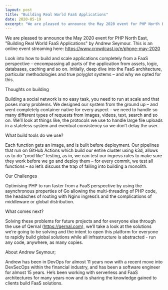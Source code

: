 ```yaml
---
layout: post
title: "Building Real World FaaS Applications"
date: 2020-05-19
excerpt: "We are pleased to announce the May 2020 event for PHP North East, \"Building Real World FaaS Applications\" by Andrew Seymour"
---
```

We are pleased to announce the May 2020 event for PHP North East, "Building Real World FaaS Applications" by Andrew Seymour. This is an online event streaming here: https://www.crowdcast.io/e/phpne-may-2020

Look into how to build and scale applications completely from a FaaS perspective – encompassing all parts of the application from assets, logic, databases, caching and so on. Initially, deep dive into the FaaS architecture, particular methodologies and true polyglot systems – and why we opted for this.

Thoughts on building

Building a social network is no easy task, you need to run at scale and that poses many problems. We designed our system from the ground up – and went completely container native for every aspect – we need to handle so many different types of requests from images, videos, text, search and so on. We’ll look at things like, the protocols we use to handle large file uploads in a stateless system and eventual consistency so we don’t delay the user.

What build tools do we use?

Each function gets an image, and is built before deployment. Our pipelines that run on GitHub Actions which build our entire cluster using k3d, allows us to do “prod like” testing, as in, we can test our ingress rules to make sure they work before we go and deploy them – for every commit, we test all functions – so let’s discuss the trap of falling into building a monolith.

Our Challenges

Optimising PHP to run faster from a FaaS perspective by using the asynchronous properties of Go allowing the multi-threading of PHP code, the headaches of routing with Nginx ingress’s and the complications of middleware or global distribution.

What comes next?

Solving these problems for future projects and for everyone else through the use of Qernal (https://qernal.com), we’ll take a look at the solutions we’re going to be solving and the intent to open this platform for everyone to rapidly build global solutions while all infrastructure is abstracted - run any code, anywhere, as many copies.

About Andrew Seymour;

Andrew has been in DevOps for almost 11 years now with a recent move into DevSecOps within the financial industry, and has been a software engineer for almost 15 years. He’s been working with serverless and FaaS architectures for many years now and is sharing the knowledge gained to clients build FaaS solutions.